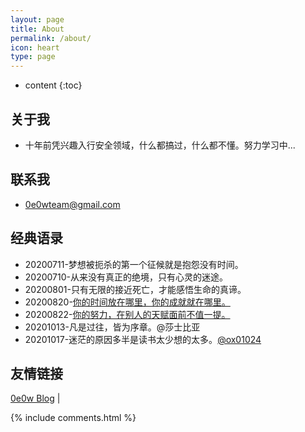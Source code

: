 ```yaml
---
layout: page
title: About
permalink: /about/
icon: heart
type: page
---
```


* content
{:toc}
## 关于我

* 十年前凭兴趣入行安全领域，什么都搞过，什么都不懂。努力学习中...

## 联系我

* 0e0wteam@gmail.com

## 经典语录

- 20200711-梦想被扼杀的第一个征候就是抱怨没有时间。
- 20200710-从来没有真正的绝境，只有心灵的迷途。
- 20200801-只有无限的接近死亡，才能感悟生命的真谛。
- 20200820-[你的时间放在哪里，你的成就就在哪里。](https://mp.weixin.qq.com/s/ofuD9Iw7crDzWLM1Kglztw)
- 20200822-[你的努力，在别人的天赋面前不值一提。](https://mp.weixin.qq.com/s/6-CxiALa2fvi-VCIXrBlAw)
- 20201013-凡是过往，皆为序章。@莎士比亚
- 20201017-迷茫的原因多半是读书太少想的太多。[@ox01024](https://github.com/ox01024)

## 友情链接

[0e0w Blog](http://www.0e0w.com) \| 



{% include comments.html %}
